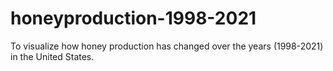 # honeyproduction-1998-2021
To visualize how honey production has changed over the years (1998-2021) in the United States.
